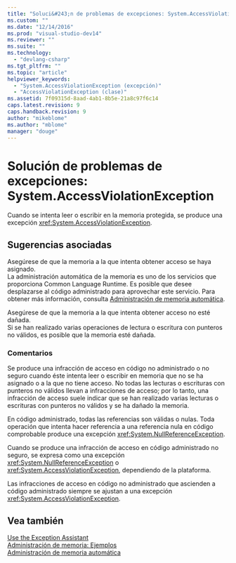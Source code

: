 ```yaml
---
title: "Soluci&#243;n de problemas de excepciones: System.AccessViolationException | Microsoft Docs"
ms.custom: ""
ms.date: "12/14/2016"
ms.prod: "visual-studio-dev14"
ms.reviewer: ""
ms.suite: ""
ms.technology: 
  - "devlang-csharp"
ms.tgt_pltfrm: ""
ms.topic: "article"
helpviewer_keywords: 
  - "System.AccessViolationException (excepción)"
  - "AccessViolationException (clase)"
ms.assetid: 7f09315d-8aad-4ab1-8b5e-21a8c97f6c14
caps.latest.revision: 9
caps.handback.revision: 9
author: "mikeblome"
ms.author: "mblome"
manager: "douge"
---
```

# Soluci&#243;n de problemas de excepciones: System.AccessViolationException
Cuando se intenta leer o escribir en la memoria protegida, se produce una excepción <xref:System.AccessViolationException>.  
  
## Sugerencias asociadas  
 Asegúrese de que la memoria a la que intenta obtener acceso se haya asignado.  
 La administración automática de la memoria es uno de los servicios que proporciona Common Language Runtime. Es posible que desee desplazarse al código administrado para aprovechar este servicio. Para obtener más información, consulta [Administración de memoria automática](../Topic/Automatic%20Memory%20Management.md).  
  
 Asegúrese de que la memoria a la que intenta obtener acceso no esté dañada.  
 Si se han realizado varias operaciones de lectura o escritura con punteros no válidos, es posible que la memoria esté dañada.  
  
### Comentarios  
 Se produce una infracción de acceso en código no administrado o no seguro cuando éste intenta leer o escribir en memoria que no se ha asignado o a la que no tiene acceso. No todas las lecturas o escrituras con punteros no válidos llevan a infracciones de acceso; por lo tanto, una infracción de acceso suele indicar que se han realizado varias lecturas o escrituras con punteros no válidos y se ha dañado la memoria.  
  
 En código administrado, todas las referencias son válidas o nulas. Toda operación que intenta hacer referencia a una referencia nula en código comprobable produce una excepción <xref:System.NullReferenceException>.  
  
 Cuando se produce una infracción de acceso en código administrado no seguro, se expresa como una excepción <xref:System.NullReferenceException> o <xref:System.AccessViolationException>, dependiendo de la plataforma.  
  
 Las infracciones de acceso en código no administrado que ascienden a código administrado siempre se ajustan a una excepción <xref:System.AccessViolationException>.  
  
## Vea también  
 [Use the Exception Assistant](../Topic/How%20to:%20Use%20the%20Exception%20Assistant.md)   
 [Administración de memoria: Ejemplos](../Topic/Memory%20Management:%20Examples.md)   
 [Administración de memoria automática](../Topic/Automatic%20Memory%20Management.md)